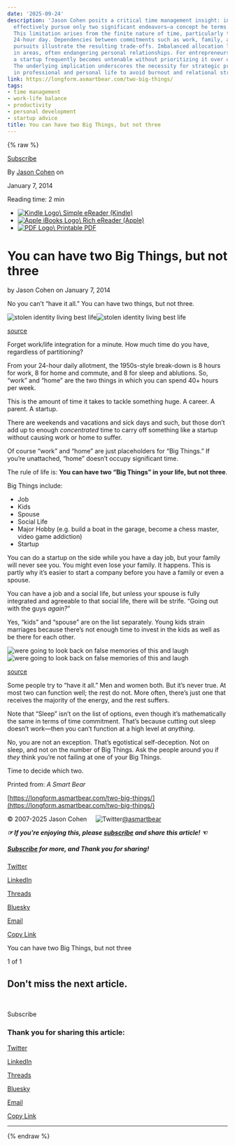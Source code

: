 ```yaml
---
date: '2025-09-24'
description: 'Jason Cohen posits a critical time management insight: individuals can
  effectively pursue only two significant endeavors—a concept he terms "Big Things."
  This limitation arises from the finite nature of time, particularly the structured
  24-hour day. Dependencies between commitments such as work, family, and personal
  pursuits illustrate the resulting trade-offs. Imbalanced allocation leads to neglect
  in areas, often endangering personal relationships. For entrepreneurs, initiating
  a startup frequently becomes untenable without prioritizing it over other endeavors.
  The underlying implication underscores the necessity for strategic prioritization
  in professional and personal life to avoid burnout and relational strain.'
link: https://longform.asmartbear.com/two-big-things/
tags:
- time management
- work-life balance
- productivity
- personal development
- startup advice
title: You can have two Big Things, but not three
---
```

{% raw %}

[Subscribe](https://longform.asmartbear.com/subscribe/)

By [Jason Cohen](https://longform.asmartbear.com/jason-cohen/) on

January 7, 2014

Reading time: 2 min

- [![Kindle Logo](https://longform.asmartbear.com/images/kindle.png)\\
Simple eReader (Kindle)](https://public.asmartbear.com/books/anthology/dist/two-big-things/two-big-things-kindle.epub)
- [![Apple iBooks Logo](https://longform.asmartbear.com/images/epub.png)\\
Rich eReader (Apple)](https://public.asmartbear.com/books/anthology/dist/two-big-things/two-big-things.epub)
- [![PDF Logo](https://longform.asmartbear.com/images/pdf-64.png)\\
Printable PDF](https://public.asmartbear.com/books/anthology/dist/two-big-things/two-big-things-2up.pdf)

# You can have two Big Things, but not three

by Jason Cohen on January 7, 2014

No you can’t “have it all.” You can have two things, but not three.

![stolen identity living best life](https://longform.asmartbear.com/two-big-things/l-stolen-identity-living-best-life-1024w.jpg)![stolen identity living best life](https://longform.asmartbear.com/two-big-things/stolen-identity-living-best-life-2226w.jpg)

[source](https://andertoons.com/crime/cartoon/9091/stolen-identity-living-best-life?utm_source=longform.asmartbear.com&utm_campaign=longform.asmartbear.com&utm_medium=post)

Forget work/life integration for a minute. How much time do you have, regardless of partitioning?

From your 24-hour daily allotment, the 1950s-style break-down is 8 hours for work, 8 for home and commute, and 8 for sleep and ablutions. So, “work” and “home” are the two things in which you can spend 40+ hours per week.

This is the amount of time it takes to tackle something huge. A career. A parent. A startup.

There are weekends and vacations and sick days and such, but those don’t add up to enough _concentrated_ time to carry off something like a startup without causing work or home to suffer.

Of course “work” and “home” are just placeholders for “Big Things.” If you’re unattached, “home” doesn’t occupy significant time.

The rule of life is: **You can have two “Big Things” in your life, but not three**.

Big Things include:

- Job
- Kids
- Spouse
- Social Life
- Major Hobby (e.g. build a boat in the garage, become a chess master, video game addiction)
- Startup

You can do a startup on the side while you have a day job, but your family will never see you. You might even lose your family. It happens. This is partly why it’s easier to start a company before you have a family or even a spouse.

You can have a job and a social life, but unless your spouse is fully integrated and agreeable to that social life, there will be strife. “Going out with the guys _again?_”

Yes, “kids” and “spouse” are on the list separately. Young kids strain marriages because there’s not enough time to invest in the kids as well as be there for each other.

![were going to look back on false memories of this and laugh](https://longform.asmartbear.com/two-big-things/l-were-going-look-back-on-false-memories-laugh-966w.jpg)![were going to look back on false memories of this and laugh](https://longform.asmartbear.com/two-big-things/were-going-look-back-on-false-memories-laugh-2168w.jpg)

[source](https://andertoons.com/memory/cartoon/7810/were-going-to-look-back-on-false-memories-of-this-and-laugh?utm_source=longform.asmartbear.com&utm_campaign=longform.asmartbear.com&utm_medium=post)

Some people try to “have it all.” Men and women both. But it’s never true. At most two can function well; the rest do not. More often, there’s just one that receives the majority of the energy, and the rest suffers.

Note that “Sleep” isn’t on the list of options, even though it’s mathematically the same in terms of time commitment. That’s because cutting out sleep doesn’t work⁠—then you can’t function at a high level at _anything_.

No, you are not an exception. That’s egotistical self-deception. Not on sleep, and not on the number of Big Things. Ask the people around you if _they_ think you’re not failing at one of your Big Things.

Time to decide which two.

Printed from: _A Smart Bear_

[https://longform.asmartbear.com/two-big-things/](https://longform.asmartbear.com/two-big-things/)

© 2007-2025 Jason Cohen
    ![Twitter](https://longform.asmartbear.com/images/twitter.png)[@asmartbear](https://twitter.com/intent/user?screen_name=asmartbear)

**_☞ If you're enjoying this, please [subscribe](https://longform.asmartbear.com/subscribe/) and share this article! ☜_**

##### [Subscribe](https://longform.asmartbear.com/subscribe) for more, and  Thank you for sharing!

[Twitter](https://twitter.com/intent/tweet?url=https%3a%2f%2flongform.asmartbear.com%2ftwo-big-things%2f%3futm_content%3dshare-button&text=From%20%40asmartbear%3a%0a%0aNo%20you%20can%27t%20%22have%20it%20all.%22%20%20You%20can%20have%20two%20things%2c%20but%20not%20three.%0a%0a)

[LinkedIn](https://www.linkedin.com/shareArticle?mini=true&url=https%3a%2f%2flongform.asmartbear.com%2ftwo-big-things%2f%3futm_content%3dshare-button&title=You%20can%20have%20two%20Big%20Things%2c%20but%20not%20three%0a&summary=No%20you%20can%27t%20%22have%20it%20all.%22%20%20You%20can%20have%20two%20things%2c%20but%20not%20three.&source=A+Smart+Bear)

[Threads](https://www.threads.net/@theasmartbear)

[Bluesky](https://bsky.app/intent/compose?text=From%20%40asmartbear.com%3a%20No%20you%20can%27t%20%22have%20it%20all.%22%20%20You%20can%20have%20two%20things%2c%20but%20not%20three.%20https%3a%2f%2flongform.asmartbear.com%2ftwo-big-things%2f%3futm_content%3dshare-button)

[Email](mailto:?subject=Article%3a%20You%20can%20have%20two%20Big%20Things%2c%20but%20not%20three%0a&body=Sharing%20this%20article%20with%20you.%20%20Summary%3a%0a%0aNo%20you%20can%27t%20%22have%20it%20all.%22%20%20You%20can%20have%20two%20things%2c%20but%20not%20three.%0a%0ahttps%3a%2f%2flongform.asmartbear.com%2ftwo-big-things%2f%3futm_content%3dshare-button)

[Copy Link](https://longform.asmartbear.com/two-big-things/?utm_content=share-button)

You can have two Big Things, but not three

1 of 1

## Don't miss the next article.

​

Subscribe

### Thank you for sharing this article:

[Twitter](https://twitter.com/intent/tweet?url=https%3a%2f%2flongform.asmartbear.com%2ftwo-big-things%2f%3futm_content%3dshare-button&text=From%20%40asmartbear%3a%0a%0aNo%20you%20can%27t%20%22have%20it%20all.%22%20%20You%20can%20have%20two%20things%2c%20but%20not%20three.%0a%0a)

[LinkedIn](https://www.linkedin.com/shareArticle?mini=true&url=https%3a%2f%2flongform.asmartbear.com%2ftwo-big-things%2f%3futm_content%3dshare-button&title=You%20can%20have%20two%20Big%20Things%2c%20but%20not%20three%0a&summary=No%20you%20can%27t%20%22have%20it%20all.%22%20%20You%20can%20have%20two%20things%2c%20but%20not%20three.&source=A+Smart+Bear)

[Threads](https://www.threads.net/@theasmartbear)

[Bluesky](https://bsky.app/intent/compose?text=From%20%40asmartbear.com%3a%20No%20you%20can%27t%20%22have%20it%20all.%22%20%20You%20can%20have%20two%20things%2c%20but%20not%20three.%20https%3a%2f%2flongform.asmartbear.com%2ftwo-big-things%2f%3futm_content%3dshare-button)

[Email](mailto:?subject=Article%3a%20You%20can%20have%20two%20Big%20Things%2c%20but%20not%20three%0a&body=Sharing%20this%20article%20with%20you.%20%20Summary%3a%0a%0aNo%20you%20can%27t%20%22have%20it%20all.%22%20%20You%20can%20have%20two%20things%2c%20but%20not%20three.%0a%0ahttps%3a%2f%2flongform.asmartbear.com%2ftwo-big-things%2f%3futm_content%3dshare-button)

[Copy Link](https://longform.asmartbear.com/two-big-things/?utm_content=share-button)

* * *
{% endraw %}
